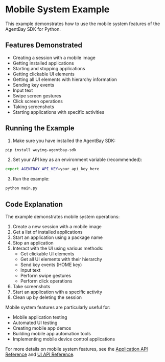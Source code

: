 # Mobile System Example

This example demonstrates how to use the mobile system features of the AgentBay SDK for Python.

## Features Demonstrated

- Creating a session with a mobile image
- Getting installed applications
- Starting and stopping applications
- Getting clickable UI elements
- Getting all UI elements with hierarchy information
- Sending key events
- Input text
- Swipe screen gestures
- Click screen operations
- Taking screenshots
- Starting applications with specific activities

## Running the Example

1. Make sure you have installed the AgentBay SDK:

```bash
pip install wuying-agentbay-sdk
```

2. Set your API key as an environment variable (recommended):

```bash
export AGENTBAY_API_KEY=your_api_key_here
```

3. Run the example:

```bash
python main.py
```

## Code Explanation

The example demonstrates mobile system operations:

1. Create a new session with a mobile image
2. Get a list of installed applications
3. Start an application using a package name
4. Stop an application
5. Interact with the UI using various methods:
   - Get clickable UI elements
   - Get all UI elements with their hierarchy
   - Send key events (HOME key)
   - Input text
   - Perform swipe gestures
   - Perform click operations
6. Take screenshots
7. Start an application with a specific activity
8. Clean up by deleting the session

Mobile system features are particularly useful for:

- Mobile application testing
- Automated UI testing
- Creating mobile app demos
- Building mobile app automation tools
- Implementing mobile device control applications

For more details on mobile system features, see the [Application API Reference](../../../../../typescript/docs/api/computer-use/application.md) and [UI API Reference](../../../../../typescript/docs/api/computer-use/ui.md).
